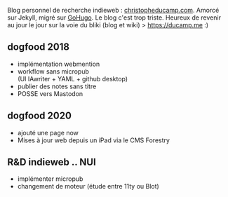

Blog personnel de recherche indieweb : [christopheducamp.com](https://christopheducamp.com). 
Amorcé sur Jekyll, migré sur [GoHugo](https://gohugo.io). Le blog c'est trop triste. Heureux de revenir au jour le jour sur la voie du bliki (blog et wiki) > https://ducamp.me :) 

## dogfood 2018 
- implémentation webmention 
- workflow sans micropub  
(UI IAwriter + YAML + github desktop)
- publier des notes sans titre
- POSSE vers Mastodon

## dogfood 2020
- ajouté une page now 
- Mises à jour web depuis un iPad via le CMS Forestry 

## R&D indieweb .. NUI
- implémenter micropub
- changement de moteur (étude entre 11ty ou Blot)
